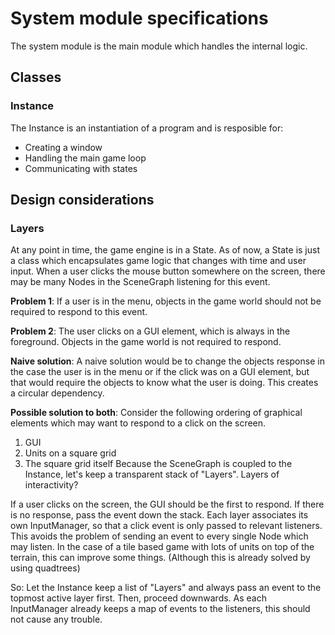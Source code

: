 # System module specifications
The system module is the main module which handles the internal logic.

## Classes
### Instance
The Instance is an instantiation of a program and is resposible for:
* Creating a window
* Handling the main game loop
* Communicating with states

## Design considerations
### Layers
At any point in time, the game engine is in a State. As of now, a State is just a class which encapsulates game logic that changes with time and user input. When a user clicks the mouse button somewhere on the screen, there may be many Nodes in the SceneGraph listening for this event. 

**Problem 1**: If a user is in the menu, objects in the game world should not be required to respond to this event. 

**Problem 2**: The user clicks on a GUI element, which is always in the foreground. Objects in the game world is not required to respond.

**Naive solution**: A naive solution would be to change the objects response in the case the user is in the menu or if the click was on a GUI element, but that would require the objects to know what the user is doing. This creates a circular dependency.

**Possible solution to both**:
Consider the following ordering of graphical elements which may want to respond to a click on the screen.
1. GUI
2. Units on a square grid
3. The square grid itself
Because the SceneGraph is coupled to the Instance, let's keep a transparent stack of "Layers". Layers of interactivity?

If a user clicks on the screen, the GUI should be the first to respond. If there is no response, pass the event down the stack. Each layer associates its own InputManager, so that a click event is only passed to relevant listeners. This avoids the problem of sending an event to every single Node which may listen. In the case of a tile based game with lots of units on top of the terrain, this can improve some things. (Although this is already solved by using quadtrees)

So: Let the Instance keep a list of "Layers" and always pass an event to the topmost active layer first. Then, proceed downwards. As each InputManager already keeps a map of events to the listeners, this should not cause any trouble.